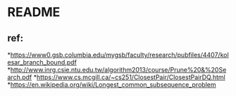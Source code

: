 # README 
## ref:
  *https://www0.gsb.columbia.edu/mygsb/faculty/research/pubfiles/4407/kolesar_branch_bound.pdf
  *http://www.inrg.csie.ntu.edu.tw/algorithm2013/course/Prune%20&%20Search.pdf
  *https://www.cs.mcgill.ca/~cs251/ClosestPair/ClosestPairDQ.html
  *https://en.wikipedia.org/wiki/Longest_common_subsequence_problem
